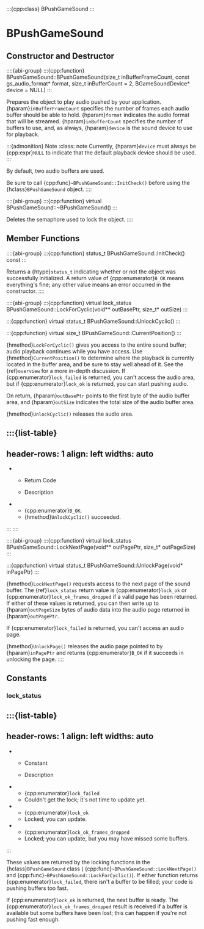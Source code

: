 :::{cpp:class} BPushGameSound
:::

# BPushGameSound

## Constructor and Destructor

::::{abi-group}
:::{cpp:function} BPushGameSound::BPushGameSound(size_t inBufferFrameCount, const gs_audio_format* format, size_t inBufferCount = 2, BGameSoundDevice* device = NULL)
:::

Prepares the object to play audio pushed by your application.
{hparam}`inBufferFrameCount` specifies the number of frames each audio
buffer should be able to hold. {hparam}`format` indicates the audio format
that will be streamed. {hparam}`inBufferCount` specifies the number of
buffers to use, and, as always, {hparam}`device` is the sound device to use
for playback.

:::{admonition} Note
:class: note
Currently, {hparam}`device` must always be {cpp:expr}`NULL` to indicate
that the default playback device should be used.
:::

By default, two audio buffers are used.

Be sure to call {cpp:func}`~BPushGameSound::InitCheck()` before using the
{hclass}`BPushGameSound` object.
::::

::::{abi-group}
:::{cpp:function} virtual BPushGameSound::~BPushGameSound()
:::

Deletes the semaphore used to lock the object.
::::

## Member Functions

::::{abi-group}
:::{cpp:function} status_t BPushGameSound::InitCheck() const
:::

Returns a {htype}`status_t` indicating whether or not the object was
successfully initialized. A return value of {cpp:enumerator}`B_OK` means
everything's fine; any other value means an error occurred in the
constructor.
::::

::::{abi-group}
:::{cpp:function} virtual lock_status BPushGameSound::LockForCyclic(void** outBasePtr, size_t* outSize)
:::

:::{cpp:function} virtual status_t BPushGameSound::UnlockCyclic()
:::

:::{cpp:function} virtual size_t BPushGameSound::CurrentPosition()
:::

{hmethod}`LockForCyclic()` gives you access to the entire sound buffer;
audio playback continues while you have access. Use
{hmethod}`CurrentPosition()` to determine where the playback is currently
located in the buffer area, and be sure to stay well ahead of it. See the
{ref}`overview` for a more in-depth discussion. If
{cpp:enumerator}`lock_failed` is returned, you can't access the audio area,
but if {cpp:enumerator}`lock_ok` is returned, you can start pushing audio.

On return, {hparam}`outBasePtr` points to the first byte of the audio
buffer area, and {hparam}`outSize` indicates the total size of the audio
buffer area.

{hmethod}`UnlockCyclic()` releases the audio area.

:::{list-table}
---
header-rows: 1
align: left
widths: auto
---
-
	- Return Code

	- Description

-
	- {cpp:enumerator}`B_OK`.
	- {hmethod}`UnlockCyclic()` succeeded.

:::
::::

::::{abi-group}
:::{cpp:function} virtual lock_status BPushGameSound::LockNextPage(void** outPagePtr, size_t* outPageSize)
:::

:::{cpp:function} virtual status_t BPushGameSound::UnlockPage(void* inPagePtr)
:::

{hmethod}`LockNextPage()` requests access to the next page of the sound
buffer. The {ref}`lock_status` return value is {cpp:enumerator}`lock_ok` or
{cpp:enumerator}`lock_ok_frames_dropped` if a valid page has been returned.
If either of these values is returned, you can then write up to
{hparam}`outPageSize` bytes of audio data into the audio page returned in
{hparam}`outPagePtr`.

If {cpp:enumerator}`lock_failed` is returned, you can't access an audio
page.

{hmethod}`UnlockPage()` releases the audio page pointed to by
{hparam}`inPagePtr` and returns {cpp:enumerator}`B_OK` if it succeeds in
unlocking the page.
::::

## Constants

### lock_status

:::{list-table}
---
header-rows: 1
align: left
widths: auto
---
-
	- Constant

	- Description

-
	- {cpp:enumerator}`lock_failed`
	- Couldn't get the lock; it's not time to update yet.
-
	- {cpp:enumerator}`lock_ok`
	- Locked; you can update.
-
	- {cpp:enumerator}`lock_ok_frames_dropped`
	- Locked; you can update, but you may have missed some buffers.

:::

These values are returned by the locking functions in the
{hclass}`BPushGameSound` class (
{cpp:func}`~BPushGameSound::LockNextPage()` and
{cpp:func}`~BPushGameSound::LockForCyclic()`). If either function returns
{cpp:enumerator}`lock_failed`, there isn't a buffer to be filled; your code
is pushing buffers too fast.

If {cpp:enumerator}`lock_ok` is returned, the next buffer is ready. The
{cpp:enumerator}`lock_ok_frames_dropped` result is received if a buffer is
available but some buffers have been lost; this can happen if you're not
pushing fast enough.
